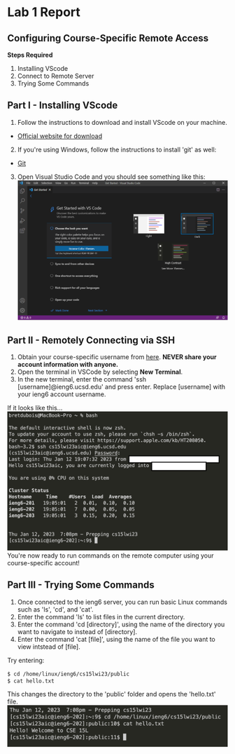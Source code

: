 # Lab 1 Report
## Configuring Course-Specific Remote Access

**Steps Required**
1. Installing VScode
2. Connect to Remote Server
3. Trying Some Commands

## Part I - Installing VScode
1. Follow the instructions to download and install VScode on your machine.
* [Official website for download](https://code.visualstudio.com/download)

2. If you're using Windows, follow the instructions to install 'git' as well:
* [Git](https://gitforwindows.org)

3. Open Visual Studio Code and you should see something like this:
![vscode](https://github.com/bretdubois/cse15l-lab-reports/blob/main/images/vscode.png?raw=true)

## Part II - Remotely Connecting via SSH
1. Obtain your course-specific username from [here](https://sdacs.ucsd.edu/~icc/index.php). **NEVER share your account information with anyone.**
2. Open the terminal in VSCode by selecting **New Terminal**.
3. In the new terminal, enter the command 'ssh [username]@ieng6.ucsd.edu' and press enter. Replace [username] with your ieng6 account username.

If it looks like this...
![remoteaccess](https://github.com/bretdubois/cse15l-lab-reports/blob/main/images/remoteaccess.png?raw=true)
You're now ready to run commands on the remote computer using your course-specific account!

## Part III - Trying Some Commands
1. Once connected to the ieng6 server, you can run basic Linux commands such as 'ls', 'cd', and 'cat'.
2. Enter the command 'ls' to list files in the current directory.
3. Enter the command 'cd [directory]', using the name of the directory you want to navigate to instead of [directory].
4. Enter the command 'cat [file]', using the name of the file you want to view intstead of [file].

Try entering:
~~~
$ cd /home/linux/ieng6/cs15lwi23/public
$ cat hello.txt
~~~

This changes the directory to the 'public' folder and opens the 'hello.txt' file.
![remoteaccess](https://github.com/bretdubois/cse15l-lab-reports/blob/main/images/welcometext.png?raw=true)
